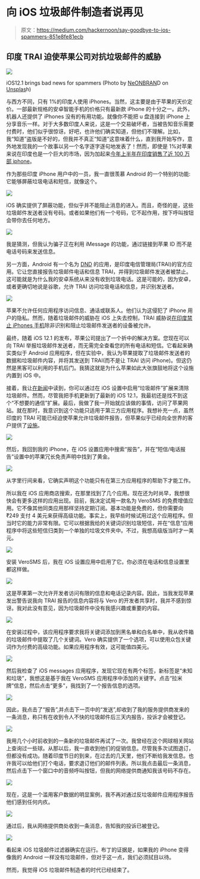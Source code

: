 # 向 iOS 垃圾邮件制造者说再见

> 原文：<https://medium.com/hackernoon/say-goodbye-to-ios-spammers-851e8fe81ecb>

## 印度 TRAI 迫使苹果公司对抗垃圾邮件的威胁

![](img/a5950344bb4e1675796b241d64d4fc06.png)

iOS12.1 brings bad news for spammers (Photo by [NeONBRAN](https://unsplash.com/photos/_Kmtj6UIlGo?utm_source=unsplash&utm_medium=referral&utm_content=creditCopyText)D on [Unsplas](https://unsplash.com/search/photos/spam?utm_source=unsplash&utm_medium=referral&utm_content=creditCopyText)h)

与西方不同，只有 1%的印度人使用 iPhones。当然，这主要是由于苹果的天价定价。一部最新规格的安卓智能手机的价格只有最新款 iPhone 的十分之一。此外，机器人还提供了 iPhones 没有的有用功能。就像你不能把 u 盘连接到 iPhone 上分享音乐一样。对于大多数印度人来说，这是一个交易破坏者，当被告知音乐需要付费时，他们似乎很惊讶。好吧，也许他们确实知道，但他们不理解。比如，我“知道”盗版是不好的，但我并不真正“知道”这意味着什么，直到我开始写作，意外地发现我的一个故事以另一个名字逐字逐句地发表了！然而，即使是 1%对苹果来说在印度也是一个巨大的市场，因为加起来[今年上半年在印度销售了近 100 万部 iphone](https://www.theverge.com/2018/7/25/17611438/iphone-in-india-obstacles-to-success)。

作为那些印度 iPhone 用户中的一员，我一直很羡慕 Android 的一个特别的功能:它能够屏蔽垃圾电话和短信，就像这个。

![](img/281a3e5f1aa55dd960372a42ebf6b796.png)

iOS 确实提供了屏蔽功能，但似乎并不能阻止消息的进入。而且，奇怪的是，这些垃圾邮件发送者没有号码。或者如果他们有一个号码，它不起作用，按下呼叫按钮会带你去任何地方。

![](img/89a1dabd20838222de117cfcad48ebf1.png)

我是猜测，但我认为骗子正在利用 iMessage 的功能，通过链接到苹果 ID 而不是电话号码来发送信息。

另一方面，Android 有一个名为 [DND](https://play.google.com/store/apps/details?id=trai.gov.in.dnd&hl=en_IN) 的应用，是印度电信管理局(TRAI)的官方应用。它让您直接报告垃圾邮件电话和信息 TRAI，并得到垃圾邮件发送者被禁止。这可能就是为什么我的安卓系统从来没有收到垃圾电话。这是可能的，因为安卓，或者更确切地说是谷歌，允许 TRAI 访问垃圾电话和信息，并识别发送者。

![](img/9fdc9234b92f647aa750903c8694e1c8.png)

苹果不允许任何应用程序访问信息、通话或联系人。他们认为这侵犯了 iPhone 用户的隐私。然而，随着垃圾邮件的威胁在 iOS 上失去控制，TRAI 威胁说[在印度禁止 iPhones 手机](https://www.themobileindian.com/news/apple-on-the-verge-of-india-ban-if-it-doesnt-approve-trais-anti-spam-app-23124)除非识别和阻止垃圾邮件发送者的设备被允许。

最终，随着 iOS 12.1 的发布，苹果公司提出了一个折中的解决方案。您现在可以向 TRAI 举报垃圾邮件发送者，而无需完全查看您的所有电话和短信。它看起来确实类似于 Android 应用程序，但在实验中，我认为苹果提取了垃圾邮件发送者的数据和垃圾邮件内容，并将其发送到 TRAI(而不是让 TRAI 访问 iPhone)。但这仍然是黑客可以利用的手机后门。我猜这就是为什么苹果如此大张旗鼓地将这个设施内置到 iOS 中。

接着，我让[在新闻](https://timesofindia.indiatimes.com/business/india-business/pesky-calls-issue-apple-writes-to-trai-on-new-features-to-flag-spam-calls/articleshow/65312638.cms)中读到，你可以通过在 iOS 设置中启用“垃圾邮件”扩展来清除垃圾邮件。然而，尽管我把手机更新到了最新的 iOS 12.1，我最初还是找不到这个“不想要的通信”扩展。最后，我做了我一开始就应该做的事情，访问了苹果网站。就在那时，我意识到这个功能只适用于第三方应用程序。我想补充一点，虽然印度的 TRAI 可能已经迫使苹果允许垃圾邮件报告，但苹果似乎已经向全世界的客户提供了[设施](https://support.apple.com/en-us/HT207099)。

![](img/68a6c089a2741bfcea43cf8759ddef1d.png)

然后，我回到我的 iPhone，在 iOS 设置应用中搜索“报告”，并在“短信/电话报告”设置中的苹果冗长免责声明中找到了黄金。

![](img/8e7724f791648bc2ab94214a7a3344c3.png)

从字里行间来看，它确实声明这个功能只有在第三方应用程序的帮助下才能工作。

所以我在 iOS 应用商店搜索，在那里找到了几个应用。现在还为时尚早，我想很快会有更多这样的应用出现。目前，我决定试用一款名为 VeroSMS 的免费增值应用。它不像其他同类应用那样坚持定期订阅。基本功能是免费的，但你需要向₹249 支付 4 美元来获得高级功能。事实上，我早些时候试用过这个应用程序。但当时它的能力非常有限。它可以根据我给的关键词识别垃圾短信，并在“信息”应用程序中将这些短信归类到一个单独的垃圾文件夹中。不过，我想高级版当时才一美元。

![](img/54156f967d47f4a8895c8e3d8fe7024c.png)

安装 VeroSMS 后，我在 iOS 设置应用中启用了它。你必须在电话和信息设置里都这样做。

![](img/66fbd2c4e6dc1b6adacf77728219746b.png)

这是苹果第一次允许开发者访问有限的信息和电话记录内容。因此，当我发现苹果发出警告说我向 TRAI 报告的信息内容将与 Vero 的开发者共享时，我并不感到惊讶。我对此没有意见，因为垃圾邮件中没有我感兴趣或重要的内容。

![](img/c05e3bba4308d86b041b6b0cb69e3533.png)

在安装过程中，该应用程序要求我将关键词添加到黑名单和白名单中，我从收件箱的垃圾邮件中提取了几个关键词。Vero 确实提供了一个选项，可以使用众包关键词作为付费的高级功能。如果应用程序有效，这可能值四美元。

![](img/745c2811918d7727c3f79f31b601d1cb.png)

然后我检查了 iOS messages 应用程序，发现它现在有两个标签，新标签是“未知和垃圾”，我想这是基于我在 VeroSMS 应用程序中添加的关键字。点击“拉米牌”信息，然后点击“更多”，我找到了一个报告信息的选项。

![](img/0d981f30d8a3d95407e78c7e9d723e09.png)

因此，我点击了“报告”,并点击下一页中的“发送”,却收到了我的服务提供商发来的一条消息，称只有在收到令人不快的垃圾邮件后三天内报告，投诉才会被登记。

![](img/58e4d40bba3c5520931fe9258d40529b.png)

我用几个小时前收到的一条新的垃圾邮件再试了一次。我曾经在这个网球相关网站上查询过一些球。从那以后，我一直收到他们的促销信息。尽管我多次试图退订，但都没有成功。随着印度节日的到来，在过去的几天里，他们不断给我发信息。也许我可以给他们打个电话，要求退订他们的邮件列表。所以我点击最后一条消息，然后点击下一个窗口中的音频呼叫按钮，但我的网络提供商通知我该号码不存在。

![](img/95d87af8cd5a61a2770c4682278da76d.png)

现在，这是一个滥用客户数据的明显案例，我不再对通过反垃圾邮件应用程序报告他们感到任何内疚。

![](img/7a60737f41f794ba43657c5175251376.png)

通过后，我从网络提供商处收到一条消息，告知我的投诉已被登记。

![](img/693bb7a5a4578700b1d642124e7078a9.png)

看起来 iOS 垃圾邮件过滤器确实在运行。布丁的证据是，如果我的 iPhone 变得像我的 Android 一样没有垃圾邮件，但对于这一点，我们必须拭目以待。

然而，我觉得 iOS 垃圾邮件制造者的时代已经结束了。